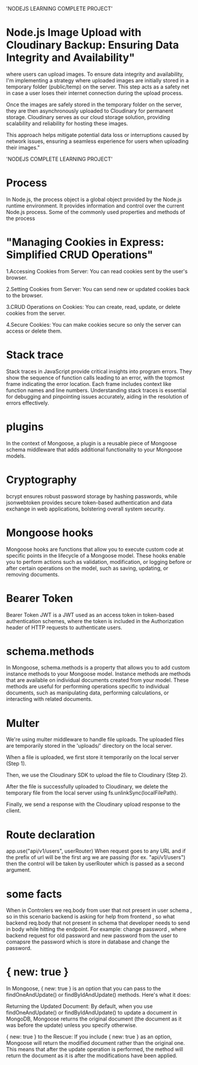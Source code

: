 


'NODEJS LEARNING COMPLETE PROJECT'

# Node.js Image Upload with Cloudinary Backup: Ensuring Data Integrity and Availability"

where users can upload images. To ensure data integrity and availability, I'm implementing a strategy where uploaded images are initially stored in a temporary folder (public/temp) on the server. This step acts as a safety net in case a user loses their internet connection during the upload process.

Once the images are safely stored in the temporary folder on the server, they are then asynchronously uploaded to Cloudinary for permanent storage. Cloudinary serves as our cloud storage solution, providing scalability and reliability for hosting these images.

This approach helps mitigate potential data loss or interruptions caused by network issues, ensuring a seamless experience for users when uploading their images."

'NODEJS COMPLETE LEARNING PROJECT'



# Process

In Node.js, the process object is a global object provided by the Node.js runtime environment. It provides information and control over the current Node.js process. Some of the commonly used properties and methods of the process

# "Managing Cookies in Express: Simplified CRUD Operations"

1.Accessing Cookies from Server: You can read cookies sent by the user's browser.

2.Setting Cookies from Server: You can send new or updated cookies back to the browser.

3.CRUD Operations on Cookies: You can create, read, update, or delete cookies from the server.

4.Secure Cookies: You can make cookies secure so only the server can access or delete them.

# Stack trace

Stack traces in JavaScript provide critical insights into program errors. They show the sequence of function calls leading to an error, with the topmost frame indicating the error location. Each frame includes context like function names and line numbers. Understanding stack traces is essential for debugging and pinpointing issues accurately, aiding in the resolution of errors effectively.

# plugins

In the context of Mongoose, a plugin is a reusable piece of Mongoose schema middleware that adds additional functionality to your Mongoose models.

# Cryptography

bcrypt ensures robust password storage by hashing passwords, while jsonwebtoken provides secure token-based authentication and data exchange in web applications, bolstering overall system security.

# Mongoose hooks

Mongoose hooks are functions that allow you to execute custom code at specific points in the lifecycle of a Mongoose model. These hooks enable you to perform actions such as validation, modification, or logging before or after certain operations on the model, such as saving, updating, or removing documents.

# Bearer Token

Bearer Token JWT is a JWT used as an access token in token-based authentication schemes, where the token is included in the Authorization header of HTTP requests to authenticate users.

# schema.methods

In Mongoose, schema.methods is a property that allows you to add custom instance methods to your Mongoose model. Instance methods are methods that are available on individual documents created from your model. These methods are useful for performing operations specific to individual documents, such as manipulating data, performing calculations, or interacting with related documents.

# Multer

We're using multer middleware to handle file uploads. The uploaded files are temporarily stored in the 'uploads/' directory on the local server.

When a file is uploaded, we first store it temporarily on the local server (Step 1).

Then, we use the Cloudinary SDK to upload the file to Cloudinary (Step 2).

After the file is successfully uploaded to Cloudinary, we delete the temporary file from the local server using fs.unlinkSync(localFilePath).

Finally, we send a response with the Cloudinary upload response to the client.

# Route declaration

app.use("api/v1/users", userRouter)
When request goes to any URL and if the prefix of url will be the first arg we are passing (for ex. "api/v1/users") then the control will be taken by userRouter which is passed as a second argument.

# some facts

When in Controlers we req.body from user that not present in user schema , so in this scenario backend is asking for help from frontend , so what backend req.body that not present in schema that developer needs to send in body while hitting the endpoint.
For example: change password , where backend request for old password and new password from the user to comapsre the password which is store in database and change the password.

# { new: true }

In Mongoose, { new: true } is an option that you can pass to the findOneAndUpdate() or findByIdAndUpdate() methods. Here's what it does:

Returning the Updated Document: By default, when you use findOneAndUpdate() or findByIdAndUpdate() to update a document in MongoDB, Mongoose returns the original document (the document as it was before the update) unless you specify otherwise.

{ new: true } to the Rescue: If you include { new: true } as an option, Mongoose will return the modified document rather than the original one. This means that after the update operation is performed, the method will return the document as it is after the modifications have been applied.
